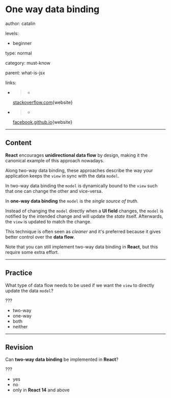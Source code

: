 # One way data binding
author: catalin

levels:

  - beginner

type: normal

category: must-know

parent: what-is-jsx

links:

  - >-
    [stackoverflow.com](http://stackoverflow.com/questions/34519889/can-anyone-explain-the-difference-between-reacts-one-way-data-binding-and-angula){website}

  - >-
    [facebook.github.io](https://facebook.github.io/react/docs/two-way-binding-helpers.html){website}


---
## Content

**React** encourages **unidirectional data flow** by design, making it the canonical example of this approach nowadays. 

Along two-way data binding, these approaches describe the way your application keeps the `view` in sync with the data `model`.

In two-way data binding the `model` is dynamically bound to the `view` such that one can change the other and vice-versa.

In **one-way data binding** the `model` is the *single source of truth*.

Instead of changing the `model` directly when a **UI field** changes, the `model` is notified by the intended change and will update the *state* itself. Afterwards, the `view` is updated to match the change.

This technique is often seen as *cleaner* and it's preferred because it gives better control over the **data flow**.

Note that you can still implement two-way data binding in **React**, but this require some extra effort.


---
## Practice

What type of data flow needs to be used if we want the `view` to directly update the data `model`?

???

* two-way
* one-way
* both
* neither
---
## Revision

Can **two-way data binding** be implemented in **React**?

???

* yes
* no
* only in **React 14** and above
